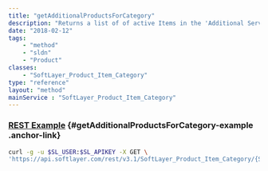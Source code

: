 ```yaml
---
title: "getAdditionalProductsForCategory"
description: "Returns a list of of active Items in the 'Additional Services' package with their active prices for a given product item category and sorts them by price."
date: "2018-02-12"
tags:
    - "method"
    - "sldn"
    - "Product"
classes:
    - "SoftLayer_Product_Item_Category"
type: "reference"
layout: "method"
mainService : "SoftLayer_Product_Item_Category"
---
```


### [REST Example](#getAdditionalProductsForCategory-example) <a href="/article/rest/"><i class="fas fa-question"></i></a> {#getAdditionalProductsForCategory-example .anchor-link} 
```bash
curl -g -u $SL_USER:$SL_APIKEY -X GET \
'https://api.softlayer.com/rest/v3.1/SoftLayer_Product_Item_Category/{SoftLayer_Product_Item_CategoryID}/getAdditionalProductsForCategory'
```

